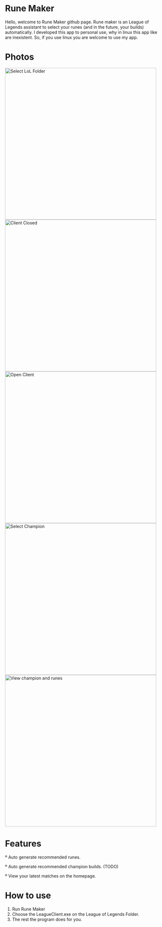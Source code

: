 # Rune Maker
Hello, welcome to Rune Maker github page. Rune maker is an League of Legends assistant
to select your runes (and in the future, your builds) automatically. I developed this app
to personal use, why in linux this app like are inexistent. So, if you use linux you are
welcome to use my app.

# Photos
<img src="https://imageupload.io/ib/5X5ryppsrl9dqhy_1698138530.png" alt="Select LoL Folder" width=500>
<img src="https://imageupload.io/ib/CEYz9Jx04IkwUNJ_1698138530.png" alt="Client Closed" width=500>
<img src="https://imageupload.io/ib/QZq97SgfisgqtvZ_1698138530.png" alt="Open Client" width=500>
<img src="https://imageupload.io/ib/btEGtxINxZZMdXH_1698138529.png" alt="Select Champion" width=500>
<img src="https://imageupload.io/ib/QHwoLjjqssMix2A_1698138530.png" alt="View champion and runes" width=500>

# Features
º Auto generate recommended runes.

º Auto generate recommended champion builds. (TODO)

º View your latest matches on the homepage.

# How to use
1. Run Rune Maker
2. Choose the LeagueClient.exe on the League of Legends Folder.
3. The rest the program does for you.
